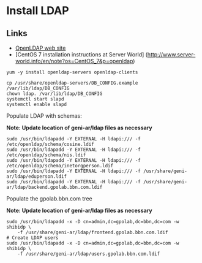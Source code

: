 # Install LDAP

## Links

* [OpenLDAP web site](http://www.openldap.org)
* [CentOS 7 installation instructions at Server World]
  (http://www.server-world.info/en/note?os=CentOS_7&p=openldap)

```
yum -y install openldap-servers openldap-clients
```

```
cp /usr/share/openldap-servers/DB_CONFIG.example /var/lib/ldap/DB_CONFIG 
chown ldap. /var/lib/ldap/DB_CONFIG 
systemctl start slapd 
systemctl enable slapd 
```

Populate LDAP with schemas:

**Note: Update location of geni-ar/ldap files as necessary**

```
sudo /usr/bin/ldapadd -Y EXTERNAL -H ldapi:/// -f /etc/openldap/schema/cosine.ldif
sudo /usr/bin/ldapadd -Y EXTERNAL -H ldapi:/// -f /etc/openldap/schema/nis.ldif
sudo /usr/bin/ldapadd -Y EXTERNAL -H ldapi:/// -f /etc/openldap/schema/inetorgperson.ldif
sudo /usr/bin/ldapadd -Y EXTERNAL -H ldapi:/// -f /usr/share/geni-ar/ldap/eduperson.ldif
sudo /usr/bin/ldapadd -Y EXTERNAL -H ldapi:/// -f /usr/share/geni-ar/ldap/backend.gpolab.bbn.com.ldif

```

Populate the gpolab.bbn.com tree

**Note: Update location of geni-ar/ldap files as necessary**

```
sudo /usr/bin/ldapadd -x -D cn=admin,dc=gpolab,dc=bbn,dc=com -w shibidp \
    -f /usr/share/geni-ar/ldap/frontend.gpolab.bbn.com.ldif
# Create LDAP users
sudo /usr/bin/ldapadd -x -D cn=admin,dc=gpolab,dc=bbn,dc=com -w shibidp \
    -f /usr/share/geni-ar/ldap/users.gpolab.bbn.com.ldif

```
